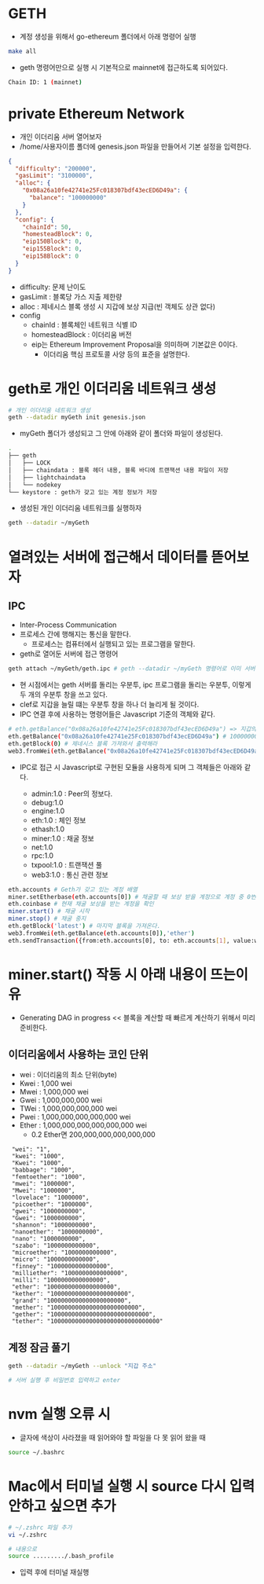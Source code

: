 # GETH

- 계정 생성을 위해서 go-ethereum 폴더에서 아래 명령어 실행

```sh
make all
```

- geth 명령어만으로 실행 시 기본적으로 mainnet에 접근하도록 되어있다.

```sh
Chain ID: 1 (mainnet)
```

# private Ethereum Network

- 개인 이더리움 서버 열어보자
- /home/사용자이름 폴더에 genesis.json 파일을 만들어서 기본 설정을 입력한다.

```json
{
  "difficulty": "200000",
  "gasLimit": "3100000",
  "alloc": {
    "0x08a26a10fe42741e25Fc018307bdf43ecED6D49a": {
      "balance": "100000000"
    }
  },
  "config": {
    "chainId": 50,
    "homesteadBlock": 0,
    "eip150Block": 0,
    "eip155Block": 0,
    "eip158Block": 0
  }
}
```

- difficulty: 문제 난이도
- gasLimit : 블록당 가스 지출 제한량
- alloc : 제네시스 블록 생성 시 지갑에 보상 지급(빈 객체도 상관 없다)
- config
  - chainId : 블록체인 네트워크 식별 ID
  - homesteadBlock : 이더리움 버전
  - eip는 Ethereum Improvement Proposal을 의미하며 기본값은 0이다.
    - 이더리움 핵심 프로토콜 사양 등의 표준을 설명한다.

# geth로 개인 이더리움 네트워크 생성

```sh
# 개인 이더리움 네트워크 생성
geth --datadir myGeth init genesis.json
```

- myGeth 폴더가 생성되고 그 안에 아래와 같이 폴더와 파일이 생성된다.

```sh
.
├── geth
│   ├── LOCK
│   ├── chaindata : 블록 헤더 내용, 블록 바디에 트랜잭션 내용 파일이 저장
│   ├── lightchaindata
│   └── nodekey
└── keystore : geth가 갖고 있는 계정 정보가 저장
```

- 생성된 개인 이더리움 네트워크를 실행하자

```sh
geth --datadir ~/myGeth
```

# 열려있는 서버에 접근해서 데이터를 뜯어보자

## IPC

- Inter-Process Communication
- 프로세스 간에 행해지는 통신을 말한다.
  - 프로세스는 컴퓨터에서 실행되고 있는 프로그램을 말한다.
- geth로 열어둔 서버에 접근 명령어

```sh
geth attach ~/myGeth/geth.ipc # geth --datadir ~/myGeth 명령어로 이미 서버를 열어두어야 할 수 있다.
```

- 현 시점에서는 geth 서버를 돌리는 우분투, ipc 프로그램을 돌리는 우분투, 이렇게 두 개의 우분투 창을 쓰고 있다.
- clef로 지갑을 늘릴 떄는 우분투 창을 하나 더 늘리게 될 것이다.
- IPC 연결 후에 사용하는 명령어들은 Javascript 기준의 객체와 같다.

```sh
# eth.getBalance("0x08a26a10fe42741e25Fc018307bdf43ecED6D49a") => 지갑의 돈을 받아 출력한다. 인자로는 string으로 변환된 지갑주소가 들어간다.
eth.getBalance("0x08a26a10fe42741e25Fc018307bdf43ecED6D49a") # 100000000
eth.getBlock(0) # 제네시스 블록 가져와서 출력해라
web3.fromWei(eth.getBalance("0x08a26a10fe42741e25Fc018307bdf43ecED6D49a"),"ether") # 이 수치만큼의 이더를 갖고 있다.
```

- IPC로 접근 시 Javascript로 구현된 모듈을 사용하게 되며 그 객체들은 아래와 같다.

  - admin:1.0 : Peer의 정보다.
  - debug:1.0
  - engine:1.0
  - eth:1.0 : 체인 정보
  - ethash:1.0
  - miner:1.0 : 채굴 정보
  - net:1.0
  - rpc:1.0
  - txpool:1.0 : 트랜잭션 풀
  - web3:1.0 : 통신 관련 정보

```sh
eth.accounts # Geth가 갖고 있는 계정 배열
miner.setEtherbase(eth.accounts[0]) # 채굴할 때 보상 받을 계정으로 계정 중 0번째 계정을 설정
eth.coinbase # 현재 채굴 보상을 받는 계정을 확인
miner.start() # 채굴 시작
miner.stop() # 채굴 중지
eth.getBlock('latest') # 마지막 블록을 가져온다.
web3.fromWei(eth.getBalance(eth.accounts[0]),'ether')
eth.sendTransaction({from:eth.accounts[0], to: eth.accounts[1], value:web3.toWei(1,"ether")}) # 계정 잠금 해제 후 보내기 가능
```

# miner.start() 작동 시 아래 내용이 뜨는이유

- Generating DAG in progress << 블록을 계산할 때 빠르게 계산하기 위해서 미리 준비한다.

## 이더리움에서 사용하는 코인 단위

- wei : 이더리움의 최소 단위(byte)
- Kwei : 1,000 wei
- Mwei : 1,000,000 wei
- Gwei : 1,000,000,000 wei
- TWei : 1,000,000,000,000 wei
- Pwei : 1,000,000,000,000,000 wei
- Ether : 1,000,000,000,000,000,000 wei
  - 0.2 Ether면 200,000,000,000,000,000

```
 "wei": "1",
 "kwei": "1000",
 "Kwei": "1000",
 "babbage": "1000",
 "femtoether": "1000",
 "mwei": "1000000",
 "Mwei": "1000000",
 "lovelace": "1000000",
 "picoether": "1000000",
 "gwei": "1000000000",
 "Gwei": "1000000000",
 "shannon": "1000000000",
 "nanoether": "1000000000",
 "nano": "1000000000",
 "szabo": "1000000000000",
 "microether": "1000000000000",
 "micro": "1000000000000",
 "finney": "1000000000000000",
 "milliether": "1000000000000000",
 "milli": "1000000000000000",
 "ether": "1000000000000000000",
 "kether": "1000000000000000000000",
 "grand": "1000000000000000000000",
 "mether": "1000000000000000000000000",
 "gether": "1000000000000000000000000000",
 "tether": "1000000000000000000000000000000"
```

## 계정 잠금 풀기

```sh
geth --datadir ~/myGeth --unlock "지갑 주소"

# 서버 실행 후 비밀번호 입력하고 enter
```

# nvm 실행 오류 시

- 글자에 색상이 사라졌을 때
  읽어와야 할 파일을 다 못 읽어 왔을 때

```sh
source ~/.bashrc
```

# Mac에서 터미널 실행 시 source 다시 입력안하고 싶으면 추가

```sh
# ~/.zshrc 파일 추가
vi ~/.zshrc

# 내용으로
source ........./.bash_profile
```

- 입력 후에 터미널 재실행
